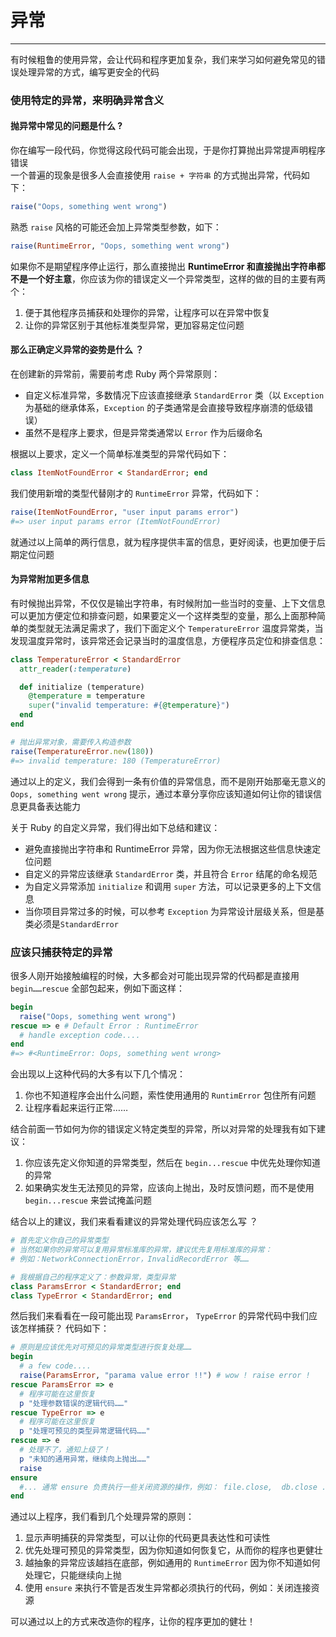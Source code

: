 # 异常
---
有时候粗鲁的使用异常，会让代码和程序更加复杂，我们来学习如何避免常见的错误处理异常的方式，编写更安全的代码


### 使用特定的异常，来明确异常含义

#### 抛异常中常见的问题是什么 ?
你在编写一段代码，你觉得这段代码可能会出现，于是你打算抛出异常提声明程序错误<br>
一个普遍的现象是很多人会直接使用 `raise + 字符串` 的方式抛出异常，代码如下：
```ruby
raise("Oops, something went wrong")
```

熟悉 `raise` 风格的可能还会加上异常类型参数，如下：
```ruby
raise(RuntimeError, "Oops, something went wrong")
```
如果你不是期望程序停止运行，那么直接抛出 **RuntimeError 和直接抛出字符串都不是一个好主意**，你应该为你的错误定义一个异常类型，这样的做的目的主要有两个：
1. 便于其他程序员捕获和处理你的异常，让程序可以在异常中恢复
2. 让你的异常区别于其他标准类型异常，更加容易定位问题

#### 那么正确定义异常的姿势是什么 ？

在创建新的异常前，需要前考虑 Ruby 两个异常原则：
* 自定义标准异常，多数情况下应该直接继承 `StandardError` 类（以 `Exception` 为基础的继承体系，`Exception` 的子类通常是会直接导致程序崩溃的低级错误）
* 虽然不是程序上要求，但是异常类通常以 `Error` 作为后缀命名

根据以上要求，定义一个简单标准类型的异常代码如下：
```ruby
class ItemNotFoundError < StandardError; end
```

我们使用新增的类型代替刚才的 `RuntimeError` 异常，代码如下：
```ruby
raise(ItemNotFoundError, "user input params error")
#=> user input params error (ItemNotFoundError)
```
就通过以上简单的两行信息，就为程序提供丰富的信息，更好阅读，也更加便于后期定位问题

#### 为异常附加更多信息
有时候抛出异常，不仅仅是输出字符串，有时候附加一些当时的变量、上下文信息可以更加方便定位和排查问题，如果要定义一个这样类型的变量，那么上面那种简单的类型就无法满足需求了，我们下面定义个 `TemperatureError` 温度异常类，当发现温度异常时，该异常还会记录当时的温度信息，方便程序员定位和排查信息：
```ruby
class TemperatureError < StandardError
  attr_reader(:temperature)

  def initialize (temperature)
    @temperature = temperature
    super("invalid temperature: #{@temperature}")
  end
end

# 抛出异常对象，需要传入构造参数
raise(TemperatureError.new(180))
#=> invalid temperature: 180 (TemperatureError)
```
通过以上的定义，我们会得到一条有价值的异常信息，而不是刚开始那毫无意义的 `Oops, something went wrong` 提示，通过本章分享你应该知道如何让你的错误信息更具备表达能力

关于 Ruby 的自定义异常，我们得出如下总结和建议：
* 避免直接抛出字符串和 RuntimeError 异常，因为你无法根据这些信息快速定位问题
* 自定义的异常应该继承 `StandardError` 类，并且符合 `Error` 结尾的命名规范
* 为自定义异常添加 `initialize` 和调用 `super` 方法，可以记录更多的上下文信息
* 当你项目异常过多的时候，可以参考 `Exception` 为异常设计层级关系，但是基类必须是`StandardError` 


### 应该只捕获特定的异常

很多人刚开始接触编程的时候，大多都会对可能出现异常的代码都是直接用 `begin……rescue` 全部包起来，例如下面这样：
```ruby
begin
  raise("Oops, something went wrong")
rescue => e # Default Error : RuntimeError
  # handle exception code....
end
#=> #<RuntimeError: Oops, something went wrong>
```
会出现以上这种代码的大多有以下几个情况：
1. 你也不知道程序会出什么问题，索性使用通用的 `RuntimError` 包住所有问题
2. 让程序看起来运行正常……

结合前面一节如何为你的错误定义特定类型的异常，所以对异常的处理我有如下建议：
1. 你应该先定义你知道的异常类型，然后在 `begin...rescue` 中优先处理你知道的异常
2. 如果确实发生无法预见的异常，应该向上抛出，及时反馈问题，而不是使用 `begin...rescue` 来尝试掩盖问题

结合以上的建议，我们来看看建议的异常处理代码应该怎么写 ？
```ruby
# 首先定义你自己的异常类型
# 当然如果你的异常可以复用异常标准库的异常，建议优先复用标准库的异常：
# 例如：NetworkConnectionError，InvalidRecordError 等……

# 我根据自己的程序定义了：参数异常，类型异常
class ParamsError < StandardError; end
class TypeError < StandardError; end
```

然后我们来看看在一段可能出现 `ParamsError`， `TypeError` 的异常代码中我们应该怎样捕获？ 代码如下：
```ruby
# 原则是应该优先对可预见的异常类型进行恢复处理……
begin 
  # a few code....
  raise(ParamsError, "parama value error !!") # wow ! raise error !
rescue ParamsError => e
  # 程序可能在这里恢复
  p "处理参数错误的逻辑代码……"
rescue TypeError => e
  # 程序可能在这里恢复
  p "处理可预见的类型异常逻辑代码……"
rescue => e
  # 处理不了，通知上级了！
  p "未知的通用异常，继续向上抛出……"
  raise 
ensure
  #... 通常 ensure 负责执行一些关闭资源的操作，例如： file.close,  db.close ...
end
```
通过以上程序，我们看到几个处理异常的原则：
1. 显示声明捕获的异常类型，可以让你的代码更具表达性和可读性
2. 优先处理可预见的异常类型，因为你知道如何恢复它，从而你的程序也更健壮
3. 越抽象的异常应该越挡在底部，例如通用的 `RuntimeError` 因为你不知道如何处理它，只能继续向上抛
4. 使用 `ensure` 来执行不管是否发生异常都必须执行的代码，例如：关闭连接资源

可以通过以上的方式来改造你的程序，让你的程序更加的健壮！